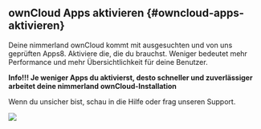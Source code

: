 ## **ownCloud Apps aktivieren** {#owncloud-apps-aktivieren}

Deine nimmerland ownCloud kommt mit ausgesuchten und von uns geprüften Apps8\. Aktiviere die, die du brauchst. Weniger bedeutet mehr Performance und mehr Übersichtlichkeit für deine Benutzer.

**Info!!! Je weniger Apps du aktivierst, desto schneller und zuverlässiger arbeitet deine nimmerland ownCloud-Installation**

Wenn du unsicher bist, schau in die Hilfe oder frag unseren Support.

![](nila-oc8-friends-ersteinrichtung-Dateien/img00016.PNG)
